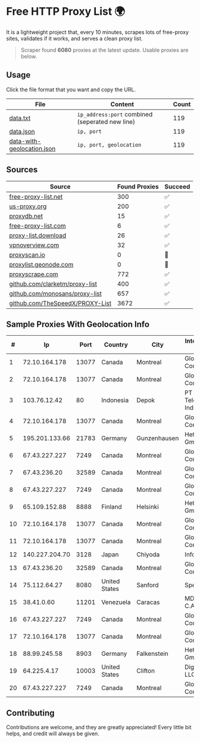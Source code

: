 
# Free HTTP Proxy List 🌍

It is a lightweight project that, every 10 minutes, scrapes lots of free-proxy sites, validates if it works, and serves a clean proxy list.


> Scraper found **6080** proxies at the latest update. Usable proxies are below.

## Usage

Click the file format that you want and copy the URL.


|File|Content|Count|
|----|-------|-----|
|[data.txt](https://raw.githubusercontent.com/themiralay/Proxy-List-World/master/data.txt)|`ip_address:port` combined (seperated new line)|119|
|[data.json](https://raw.githubusercontent.com/themiralay/Proxy-List-World/master/data.json)|`ip, port`|119|
|[data-with-geolocation.json](https://raw.githubusercontent.com/themiralay/Proxy-List-World/master/data-with-geolocation.json)|`ip, port, geolocation`|119|

## Sources

|Source|Found Proxies|Succeed|
|------|-------------|-------|
|[free-proxy-list.net](https://free-proxy-list.net)|300|✅|
|[us-proxy.org](https://www.us-proxy.org)|200|✅|
|[proxydb.net](http://proxydb.net)|15|✅|
|[free-proxy-list.com](https://free-proxy-list.com/?page=&port=&type%5B%5D=http&type%5B%5D=https&up_time=0&search=Search)|6|✅|
|[proxy-list.download](https://www.proxy-list.download/HTTP)|26|✅|
|[vpnoverview.com](https://vpnoverview.com/privacy/anonymous-browsing/free-proxy-servers)|32|✅|
|[proxyscan.io](https://www.proxyscan.io)|0|🚫|
|[proxylist.geonode.com](https://proxylist.geonode.com/api/proxy-list?limit=300&page=1&sort_by=lastChecked&sort_type=desc&protocols=http,https)|0|🚫|
|[proxyscrape.com](https://api.proxyscrape.com/v2/?request=displayproxies&protocol=http&timeout=10000&country=all&ssl=all&anonymity=all)|772|✅|
|[github.com/clarketm/proxy-list](https://raw.githubusercontent.com/clarketm/proxy-list/master/proxy-list-raw.txt)|400|✅|
|[github.com/monosans/proxy-list](https://raw.githubusercontent.com/monosans/proxy-list/main/proxies/http.txt)|657|✅|
|[github.com/TheSpeedX/PROXY-List](https://raw.githubusercontent.com/TheSpeedX/PROXY-List/master/http.txt)|3672|✅|


## Sample Proxies With Geolocation Info

|#|Ip|Port|Country|City|Internet Service Provider|
|-|--|----|-------|----|-------------------------|
|1|72.10.164.178|13077|Canada|Montreal|GloboTech Communications|
|2|72.10.164.178|13077|Canada|Montreal|GloboTech Communications|
|3|103.76.12.42|80|Indonesia|Depok|PT Mora Telematika Indonesia|
|4|72.10.164.178|13077|Canada|Montreal|GloboTech Communications|
|5|195.201.133.66|21783|Germany|Gunzenhausen|Hetzner Online GmbH|
|6|67.43.227.227|7249|Canada|Montreal|GloboTech Communications|
|7|67.43.236.20|32589|Canada|Montreal|GloboTech Communications|
|8|67.43.227.227|7249|Canada|Montreal|GloboTech Communications|
|9|65.109.152.88|8888|Finland|Helsinki|Hetzner Online GmbH|
|10|72.10.164.178|13077|Canada|Montreal|GloboTech Communications|
|11|72.10.164.178|13077|Canada|Montreal|GloboTech Communications|
|12|140.227.204.70|3128|Japan|Chiyoda|InfoSphere|
|13|67.43.236.20|32589|Canada|Montreal|GloboTech Communications|
|14|75.112.64.27|8080|United States|Sanford|Spectrum|
|15|38.41.0.60|11201|Venezuela|Caracas|MDS TELECOM C.A.|
|16|67.43.227.227|7249|Canada|Montreal|GloboTech Communications|
|17|72.10.164.178|13077|Canada|Montreal|GloboTech Communications|
|18|88.99.245.58|8903|Germany|Falkenstein|Hetzner Online GmbH|
|19|64.225.4.17|10003|United States|Clifton|DigitalOcean, LLC|
|20|67.43.227.227|7249|Canada|Montreal|GloboTech Communications|



## Contributing

Contributions are welcome, and they are greatly appreciated! Every
little bit helps, and credit will always be given.

